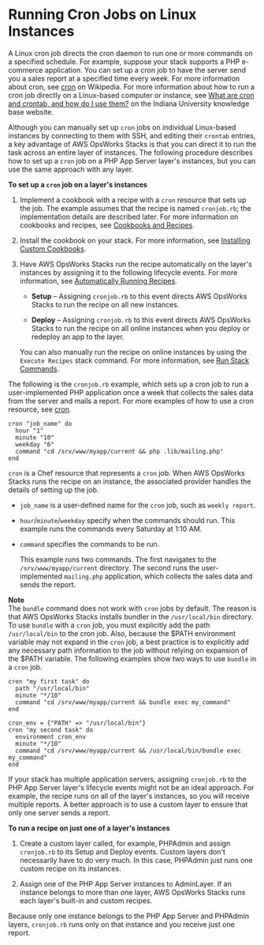# Running Cron Jobs on Linux Instances<a name="workingcookbook-extend-cron"></a>

A Linux cron job directs the cron daemon to run one or more commands on a specified schedule\. For example, suppose your stack supports a PHP e\-commerce application\. You can set up a cron job to have the server send you a sales report at a specified time every week\. For more information about cron, see [cron](http://en.wikipedia.org/wiki/Cron) on Wikipedia\. For more information about how to run a cron job directly on a Linux\-based computer or instance, see [What are cron and crontab, and how do I use them?](https://kb.iu.edu/d/afiz) on the Indiana University knowledge base website\.

Although you can manually set up `cron` jobs on individual Linux\-based instances by connecting to them with SSH, and editing their `crontab` entries, a key advantage of AWS OpsWorks Stacks is that you can direct it to run the task across an entire layer of instances\. The following procedure describes how to set up a `cron` job on a PHP App Server layer's instances, but you can use the same approach with any layer\.

**To set up a `cron` job on a layer's instances**

1. Implement a cookbook with a recipe with a `cron` resource that sets up the job\. The example assumes that the recipe is named `cronjob.rb`; the implementation details are described later\. For more information on cookbooks and recipes, see [Cookbooks and Recipes](workingcookbook.md)\.

1. Install the cookbook on your stack\. For more information, see [Installing Custom Cookbooks](workingcookbook-installingcustom-enable.md)\.

1. Have AWS OpsWorks Stacks run the recipe automatically on the layer's instances by assigning it to the following lifecycle events\. For more information, see [Automatically Running Recipes](workingcookbook-assigningcustom.md)\.

   + **Setup** – Assigning `cronjob.rb` to this event directs AWS OpsWorks Stacks to run the recipe on all new instances\.

   + **Deploy** – Assigning `cronjob.rb` to this event directs AWS OpsWorks Stacks to run the recipe on all online instances when you deploy or redeploy an app to the layer\.

   You can also manually run the recipe on online instances by using the `Execute Recipes` stack command\. For more information, see [Run Stack Commands](workingstacks-commands.md)\.

The following is the `cronjob.rb` example, which sets up a cron job to run a user\-implemented PHP application once a week that collects the sales data from the server and mails a report\. For more examples of how to use a cron resource, see [cron](https://docs.chef.io/chef/resources.html#cron)\. 

```
cron "job_name" do
  hour "1"
  minute "10"
  weekday "6"
  command "cd /srv/www/myapp/current && php .lib/mailing.php"
end
```

`cron` is a Chef resource that represents a `cron` job\. When AWS OpsWorks Stacks runs the recipe on an instance, the associated provider handles the details of setting up the job\.

+ `job_name` is a user\-defined name for the `cron` job, such as `weekly report`\.

+ `hour`/`minute`/`weekday` specify when the commands should run\. This example runs the commands every Saturday at 1:10 AM\.

+ `command` specifies the commands to be run\.

  This example runs two commands\. The first navigates to the `/srv/www/myapp/current` directory\. The second runs the user\-implemented `mailing.php` application, which collects the sales data and sends the report\.

**Note**  
The `bundle` command does not work with `cron` jobs by default\. The reason is that AWS OpsWorks Stacks installs bundler in the `/usr/local/bin` directory\. To use `bundle` with a `cron` job, you must explicitly add the path `/usr/local/bin` to the cron job\. Also, because the $PATH environment variable may not expand in the `cron` job, a best practice is to explicitly add any necessary path information to the job without relying on expansion of the $PATH variable\. The following examples show two ways to use `bundle` in a `cron` job\.  

```
cron "my first task" do
  path "/usr/local/bin"
  minute "*/10"
  command "cd /srv/www/myapp/current && bundle exec my_command"
end
```

```
cron_env = {"PATH" => "/usr/local/bin"}
cron "my second task" do
  environment cron_env
  minute "*/10"
  command "cd /srv/www/myapp/current && /usr/local/bin/bundle exec my_command"
end
```

If your stack has multiple application servers, assigning `cronjob.rb` to the PHP App Server layer's lifecycle events might not be an ideal approach\. For example, the recipe runs on all of the layer's instances, so you will receive multiple reports\. A better approach is to use a custom layer to ensure that only one server sends a report\.

**To run a recipe on just one of a layer's instances**

1. Create a custom layer called, for example, PHPAdmin and assign `cronjob.rb` to its Setup and Deploy events\. Custom layers don't necessarily have to do very much\. In this case, PHPAdmin just runs one custom recipe on its instances\.

1. Assign one of the PHP App Server instances to AdminLayer\. If an instance belongs to more than one layer, AWS OpsWorks Stacks runs each layer's built\-in and custom recipes\.

Because only one instance belongs to the PHP App Server and PHPAdmin layers, `cronjob.rb` runs only on that instance and you receive just one report\.